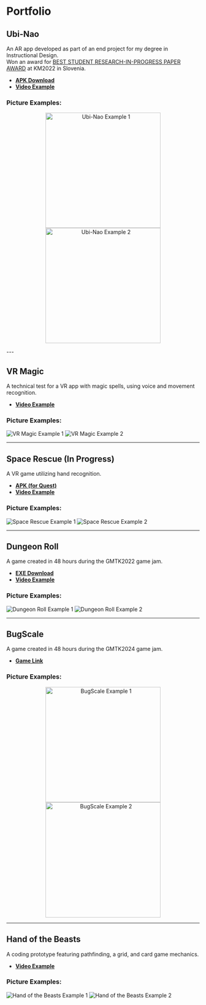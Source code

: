 # Portfolio

## Ubi-Nao  
An AR app developed as part of an end project for my degree in Instructional Design.  
Won an award for [BEST STUDENT RESEARCH-IN-PROGRESS PAPER AWARD](https://iiakm.org/awards/bestpaper.php) at KM2022 in Slovenia.  

- **[APK Download](https://drive.google.com/file/d/1Haw7W5ggtROrelb1BYDLrdTija-G9Hvw/view?usp=sharing)**  
- **[Video Example](https://github.com/MaximLantsman/Portfilio/assets/50078556/88aadb3b-adbe-4dfc-9e2a-829518c76ce5)**  

### Picture Examples:
<p align="center">
  <img src="https://github.com/MaximLantsman/Portfilio/assets/50078556/b7a60a29-4d5a-4029-9ce0-9b45143f748f" alt="Ubi-Nao Example 1" width="300" height="300">
  <img src="https://github.com/MaximLantsman/Portfilio/assets/50078556/480973b3-18b2-4659-abcb-1bae5dc1f6f9" alt="Ubi-Nao Example 2" width="300" height="300">
</p>
---

## VR Magic  
A technical test for a VR app with magic spells, using voice and movement recognition.  

- **[Video Example](https://github.com/MaximLantsman/Portfilio/assets/50078556/a2e27b92-fb34-4be9-94bd-411c222b5b53)**  

### Picture Examples:
![VR Magic Example 1](https://github.com/MaximLantsman/Portfilio/assets/50078556/ca9e440a-6ab6-4041-9abe-d711fa9e92d0)
![VR Magic Example 2](https://github.com/MaximLantsman/Portfilio/assets/50078556/bbfd6866-8ec0-44a8-9a0d-0d87654285d6)

---

## Space Rescue (In Progress)  
A VR game utilizing hand recognition.  

- **[APK (for Quest)](https://drive.google.com/file/d/1gMOXmbZQNhgnoGj7W8fz--ptpDu-_cY6/view?usp=sharing)**  
- **[Video Example](https://github.com/MaximLantsman/Portfilio/assets/50078556/96643186-bb53-43b8-ae51-b7bcd5b80efc)**  

### Picture Examples:
![Space Rescue Example 1](https://github.com/MaximLantsman/Portfilio/assets/50078556/16b099e4-fe4e-4fdb-a268-7a60ff9191ae)
![Space Rescue Example 2](https://github.com/MaximLantsman/Portfilio/assets/50078556/211a9181-b8d1-4494-8461-e72b27e7751b)

---

## Dungeon Roll  
A game created in 48 hours during the GMTK2022 game jam.  

- **[EXE Download](https://drive.google.com/drive/folders/17DbYMHBjKB6MIUgejSq3mH-cAaTTHgGw?usp=sharing)**  
- **[Video Example](https://github.com/MaximLantsman/Portfilio/assets/50078556/05cb91cb-e30b-4d57-afc1-b508dfb7b3e6)**  

### Picture Examples:
![Dungeon Roll Example 1](https://github.com/MaximLantsman/Portfilio/assets/50078556/837c7cbe-1a77-43d1-a744-5809fb3899d8)
![Dungeon Roll Example 2](https://github.com/MaximLantsman/Portfilio/assets/50078556/a677ea23-cda0-439e-8305-b78831f0d87c)

---

## BugScale  
A game created in 48 hours during the GMTK2024 game jam.  

- **[Game Link](https://maximlantsman.itch.io/bugscale)**  

### Picture Examples:
<p align="center">
  <img src="https://github.com/user-attachments/assets/d4f29024-b100-43a4-a184-1fac0e65d94e" alt="BugScale Example 1" width="300" height="300">
  <img src="https://github.com/user-attachments/assets/18873437-d85d-4018-9ce3-6a3c598f1764" alt="BugScale Example 2" width="300" height="300">
</p>

---

## Hand of the Beasts  
A coding prototype featuring pathfinding, a grid, and card game mechanics.  

- **[Video Example](https://github.com/MaximLantsman/Portfilio/assets/50078556/0b709d84-069d-4e4f-9677-7c22ec3df2c1)**  

### Picture Examples:
![Hand of the Beasts Example 1](https://github.com/MaximLantsman/Portfilio/assets/50078556/ab31d195-2143-45df-94a1-cb4046260001)
![Hand of the Beasts Example 2](https://github.com/MaximLantsman/Portfilio/assets/50078556/27ee4bec-7893-41f1-8cd3-c1c063f5b03d)
